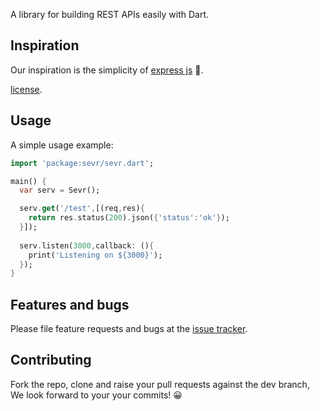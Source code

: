 A library for building REST APIs easily with Dart.

## Inspiration

Our inspiration is the simplicity of [express js][express] 👏.

[license](https://github.com/dart-lang/stagehand/blob/master/LICENSE).

## Usage

A simple usage example:

```dart
import 'package:sevr/sevr.dart';

main() {
  var serv = Sevr();

  serv.get('/test',[(req,res){
    return res.status(200).json({'status':'ok'});
  }]);
  
  serv.listen(3000,callback: (){
    print('Listening on ${3000}');
  });
}
```

## Features and bugs

Please file feature requests and bugs at the [issue tracker][tracker].

## Contributing

Fork the repo, clone and raise your pull requests against the dev branch, We look forward to your your commits! 😀

[tracker]: https://github.com/a-oboh/dart-sevr/issues
[express]: https://expressjs.com/

